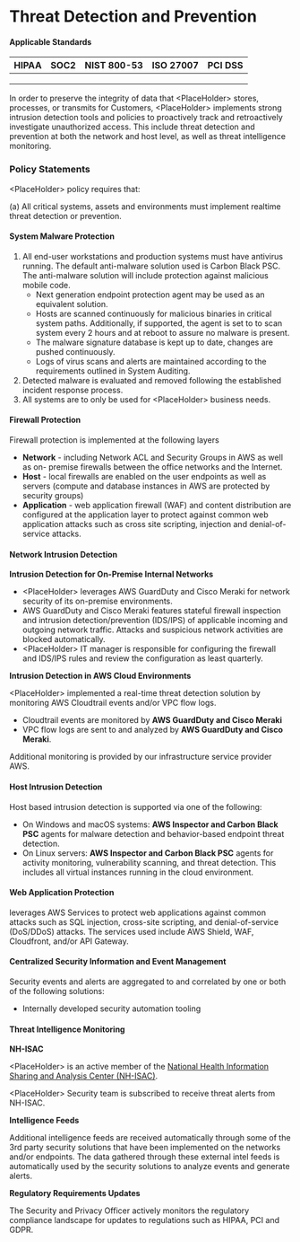 # Threat Detection and Prevention

#### Applicable Standards

| HIPAA | SOC2 | NIST 800-53 | ISO 27007 | PCI DSS |
| ----- | ---- | ----------- | --------- | ------- |
|       |      |             |           |         |
|       |      |             |           |         |
|       |      |             |           |         |

In order to preserve the integrity of data that \<PlaceHolder> stores, processes, or transmits for Customers, \<PlaceHolder> implements strong intrusion detection tools and policies to proactively track and retroactively investigate unauthorized access. This include threat detection and prevention at both the network and host level, as well as threat intelligence monitoring.

### Policy Statements

\<PlaceHolder> policy requires that:

(a) All critical systems, assets and environments must implement realtime threat detection or prevention.





#### System Malware Protection

1. All end-user workstations and production systems must have antivirus running. The default anti-malware solution used is Carbon Black PSC. The anti-malware solution will include protection against malicious mobile code.
   * Next generation endpoint protection agent may be used as an equivalent solution.
   * Hosts are scanned continuously for malicious binaries in critical system paths. Additionally, if supported, the agent is set to to scan system every 2 hours and at reboot to assure no malware is present.
   * The malware signature database is kept up to date, changes are pushed continuously.
   * Logs of virus scans and alerts are maintained according to the requirements outlined in System Auditing.
2. Detected malware is evaluated and removed following the established incident response process.
3. All systems are to only be used for \<PlaceHolder> business needs.



#### Firewall Protection

Firewall protection is implemented at the following layers

* **Network** - including Network ACL and Security Groups in AWS as well as on- premise firewalls between the office networks and the Internet.
* **Host** - local firewalls are enabled on the user endpoints as well as servers (compute and database instances in AWS are protected by security groups)
* **Application** - web application firewall (WAF) and content distribution are configured at the application layer to protect against common web application attacks such as cross site scripting, injection and denial-of-service attacks.



#### Network Intrusion Detection

**Intrusion Detection for On-Premise Internal Networks**

* \<PlaceHolder> leverages AWS GuardDuty and Cisco Meraki for network security of its on-premise environments.
* AWS GuardDuty and Cisco Meraki features stateful firewall inspection and intrusion detection/prevention (IDS/IPS) of applicable incoming and outgoing network traffic. Attacks and suspicious network activities are blocked automatically.
* \<PlaceHolder> IT manager is responsible for configuring the firewall and IDS/IPS rules and review the configuration as least quarterly.

**Intrusion Detection in AWS Cloud Environments**

\<PlaceHolder> implemented a real-time threat detection solution by monitoring AWS Cloudtrail events and/or VPC flow logs.

* Cloudtrail events are monitored by **AWS GuardDuty and Cisco Meraki**
* VPC flow logs are sent to and analyzed by **AWS GuardDuty and Cisco Meraki**.

Additional monitoring is provided by our infrastructure service provider AWS.





#### Host Intrusion Detection

Host based intrusion detection is supported via one of the following:

* On Windows and macOS systems: **AWS Inspector and Carbon Black PSC** agents for malware detection and behavior-based endpoint threat detection.
* On Linux servers: **AWS Inspector and Carbon Black PSC** agents for activity monitoring, vulnerability scanning, and threat detection. This includes all virtual instances running in the cloud environment.



#### Web Application Protection

leverages AWS Services to protect web applications against common attacks such as SQL injection, cross-site scripting, and denial-of-service (DoS/DDoS) attacks. The services used include AWS Shield, WAF, Cloudfront, and/or API Gateway.





#### Centralized Security Information and Event Management

Security events and alerts are aggregated to and correlated by one or both of the following solutions:

* Internally developed security automation tooling



#### Threat Intelligence Monitoring

**NH-ISAC**

\<PlaceHolder> is an active member of the [National Health Information Sharing and Analysis Center (NH-ISAC)](https://nhisac.org).

\<PlaceHolder> Security team is subscribed to receive threat alerts from NH-ISAC.

**Intelligence Feeds**

Additional intelligence feeds are received automatically through some of the 3rd party security solutions that have been implemented on the networks and/or endpoints. The data gathered through these external intel feeds is automatically used by the security solutions to analyze events and generate alerts.

**Regulatory Requirements Updates**

The Security and Privacy Officer actively monitors the regulatory compliance landscape for updates to regulations such as HIPAA, PCI and GDPR.































